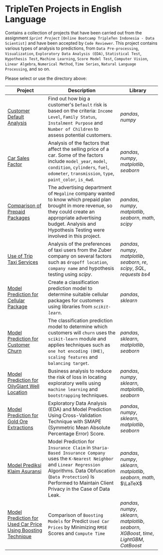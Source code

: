 # TripleTen Projects in English Language

Contains a collection of projects that have been carried out from the assignment *`Sprint Project`* `[Online Bootcamp TripleTen Indonesia - Data Scientist]` and have been accepted by `Code Reviewer`. This project contains various types of analysis to predictions, from `Data Pre-processing`, `Visualization`, `Exploratory Data Analysis (EDA)`, `Statistical Test`, `Hypothesis Test`, `Machine Learning`, `Score Model Test`, `Computer Vision`, `Linear Algebra`, `Numerical Method`, `Time Series`, `Natural Language Processing`, and so on.

Please select or use the directory above:

| Project | Description | Library |
| ------- | ------- | ------- |
| [Customer Default Analysis](https://github.com/fuadraharjo/TripleTen_ENG/blob/main/Project-01%20-%20Customer%20Default%20Analysis/Default%20risk%20analysis%20-%20Islamic%20bank.ipynb) | Find out how big a customer's `Default` risk is based on the criteria: `Income Level`, `Family Status`, `Instalment Purpose` and `Number of Children` to assess potential customers. | *pandas*, *numpy* |
| [Car Sales Factor](https://github.com/fuadraharjo/TripleTen_ENG/blob/main/Project-02%20-%20Car%20Sales%20Factor/Factors%20Influencing%20Car%20Selling%20Prices.ipynb) | Analysis of the factors that affect the selling price of a car. Some of the factors include `model_year`, `model`, `condition`, `cylinders`, `fuel`, `odometer`, `transmission`, `type`, `paint_color`, `is_4wd`. | *pandas*, *numpy*, *matplotlib*, *seaborn* |
| [Comparison of Prepaid Packages](https://github.com/fuadraharjo/TripleTen_ENG/blob/main/Project-03%20-%20Comparison%20of%20Prepaid%20Packages/Prepaid%20plan%20comparison%20study%20in%20megaline%20company.ipynb) | The advertising department of `Megaline` company wanted to know which prepaid plan brought in more revenue, so they could create an appropriate advertising budget. Analysis and Hypothesis Testing were involved in this project.| *pandas*, *numpy*, *matplotlib*, *seaborn*, *math*, *scipy* |
| [Use of Trip Taxi Services](https://github.com/fuadraharjo/TripleTen_ENG/blob/main/Project-04%20-%20Use%20of%20Trip%20Taxi%20Services/Trip%20analysis%20of%20taxi%20service%20users.ipynb) | Analysis of the preferences of taxi users from the Zuber company on several factors such as `dropoff location`, `company name` and hypothesis testing using *scipy*. | *pandas*, *numpy*, *matplotlib*, *seaborn*, *re*, *scipy*, *SQL*, *requests* *bs4*  |
| [Model Prediction for Cellular Package](https://github.com/fuadraharjo/TripleTen_ENG/blob/main/Project-05%20-%20Model%20Prediction%20for%20User%20Cellular%20Package/User%20cellular%20package%20prediction%20model%20using%20machine%20learning.ipynb) | Create a classification prediction model to determine suitable cellular packages for customers using libraries from *`scikit-learn`*. | *pandas*, *sklearn* |
| [Model Prediction for Customer Churn](https://github.com/fuadraharjo/TripleTen_ENG/blob/main/Project-06%20-%20Model%20Prediction%20for%20Customer%20Churn/Model%20prediction%20for%20bank%20customer%20churn%20using%20machine%20learning.ipynb) | The classification prediction model to determine which customers will `churn` uses the `scikit-learn` module and applies techniques such as `one hot encoding (OHE)`, `scaling features` and `balancing target`. | *pandas*, *sklearn*, *matplotlib*, *seaborn* |
| [Model Prediction for OilyGiant Well Location](https://github.com/fuadraharjo/TripleTen_ENG/blob/main/Project-07%20-%20Model%20Prediction%20for%20OilyGiant%20Well%20Location/Model%20prediction%20for%20OilyGiant%20well%20exploration%20locations%20using%20bootstrap%20and%20machine%20learning.ipynb) | Business analysis to reduce the risk of loss in locating exploratory wells using `machine learning` and `bootstrapping` techniques. | *pandas*, *numpy*, *sklearn*, *matplotlib*, *seaborn* |
| [Model Prediction for Gold Ore Extractions](https://github.com/fuadraharjo/TripleTen_ENG/blob/main/Project-08%20-%20Model%20Prediction%20for%20Gold%20Ore%20Extraction/Model%20prediction%20for%20gold%20ore%20extraction.ipynb) | Exploratory Data Analysis (EDA) and Model Prediction Using Cross-Validation Technique with SMAPE (Symmetric Mean Absolute Percentage Error) Score. | *pandas*, *numpy*, *sklearn*, *matplotlib*, *seaborn* |
| [Model Prediksi Klaim Asuransi](https://github.com/fuadraharjo/TripleTen_ENG/blob/main/Project-09%20-%20Model%20Prediction%20for%20Insurance%20Claim/Model%20prediction%20for%20insurance%20claim%20in%20sharia-based%20insurance%20company.ipynb) | Model Prediction for `Insurance Claim` in `Sharia-Based Insurance Company` uses the `K-Nearest Neighbor` and `Linear Regression` Algorithms. Data Obfuscation (`Data Protection`) Is Performed to Maintain Client Privacy in the Case of Data Leak. | *pandas*, *numpy*, *sklearn*, *matplotlib*, *seaborn*, *math*, $\LaTeX$ |
| [Model Prediction for Used Car Price Using Boosting Technique](https://github.com/fuadraharjo/TripleTen_ENG/blob/main/Project-10%20-%20Used%20Car%20Price%20Prediction%20Using%20Boosting/Used%20car%20price%20prediction%20using%20boosting%20machine%20learning%20technique.ipynb) | Comparison of `Boosting Models` for Predict `Used Car Prices` by Minimizing `RMSE` Scores and `Compute Time` | *pandas*, *numpy*, *sklearn*, *matplotlib*, *seaborn*, *XGBoost*, *time*, *LightGBM*, *CatBoost* |